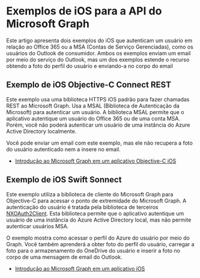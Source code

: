# <a name="ios-samples-for-the-microsoft-graph-api"></a>Exemplos de iOS para a API do Microsoft Graph
Este artigo apresenta dois exemplos do iOS que autenticam um usuário em relação ao Office 365 ou a MSA (Contas de Serviço Gerenciadas), como os usuários do Outlook de consumidor. Ambos os exemplos enviam um email por meio do serviço do Outlook, mas um dos exemplos estende o recurso obtendo a foto do perfil do usuário e enviando-a no corpo do email

## <a name="ios-objective-c-connect-rest-sample"></a>Exemplo de iOS Objective-C Connect REST
Este exemplo usa uma biblioteca HTTPS iOS padrão para fazer chamadas REST ao Microsoft Graph. Usa a MSAL (Biblioteca de Autenticação da Microsoft) para autenticar um usuário. A biblioteca MSAL permite que o aplicativo autentique um usuário do Office 365 ou de uma conta MSA. Porém, você não poderá autenticar um usuário de uma instância do Azure Active Directory localmente.

Você pode enviar um email com este exemplo, mas ele não recupera a foto do usuário autenticado nem a insere no email.

- [Introdução ao Microsoft Graph em um aplicativo Objective-C iOS](ios_objectivec.md)

## <a name="ios-swift-sonnect-sample"></a>Exemplo de iOS Swift Sonnect
Este exemplo utiliza a biblioteca de cliente do Microsoft Graph para Objective-C para acessar o ponto de extremidade do Microsoft Graph. A autenticação do usuário é tratada pela biblioteca de terceiros [NXOAuth2Client](https://github.com/nxtbgthng/OAuth2Client). Esta biblioteca permite que o aplicativo autentique um usuário de uma instância do Azure Active Directory local, mas não permite autenticar usuários MSA.

O exemplo mostra como acessar o perfil do Azure do usuário por meio do Graph. Você também aprenderá a obter foto do perfil do usuário, carregar a foto para o armazenamento do OneDrive do usuário e inserir a foto no corpo de uma mensagem de email do Outlook.

- [Introdução ao Microsoft Graph em um aplicativo iOS](ios_swift.md)
